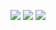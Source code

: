 <img
src="https://i.ibb.co/fQkyXLF/Untitled120-20241023014232.png">
</picture>
<img src="https://i.ibb.co/3kdR1BP/Untitled120-20241023005130.png">
</picture>
<img
src="https://i.ibb.co/k8Vnb5D/Untitled120-20241023013442.png">
</picture>
